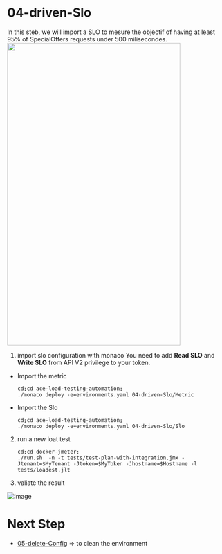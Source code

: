 # 04-driven-Slo

In this steb, we will import a SLO to mesure the objectif of having at least 95% of SpecialOffers requests under 500 milisecondes.  
<img src="https://user-images.githubusercontent.com/40337213/116290032-54d1d180-a793-11eb-8bf7-adb8c18bb42d.png" width="400" height="700">


1) import slo configuration with monaco
You need to add **Read SLO** and **Write SLO** from API V2 privilege to your token. 

- Import the metric

      cd;cd ace-load-testing-automation;
      ./monaco deploy -e=environments.yaml 04-driven-Slo/Metric

- Import the Slo

      cd;cd ace-load-testing-automation;
      ./monaco deploy -e=environments.yaml 04-driven-Slo/Slo

2) run a new loat test

       cd;cd docker-jmeter;
       ./run.sh  -n -t tests/test-plan-with-integration.jmx -Jtenant=$MyTenant -Jtoken=$MyToken -Jhostname=$Hostname -l tests/loadest.jlt

3) valiate the result

![image](https://user-images.githubusercontent.com/40337213/116288031-5ef2d080-a791-11eb-9b51-084130a39f7c.png)


  # Next Step
- [05-delete-Config](https://github.com/ace-dynatrace-lab/ace-load-testing-automation/tree/main/05-delete-Config) => to clean the environment
